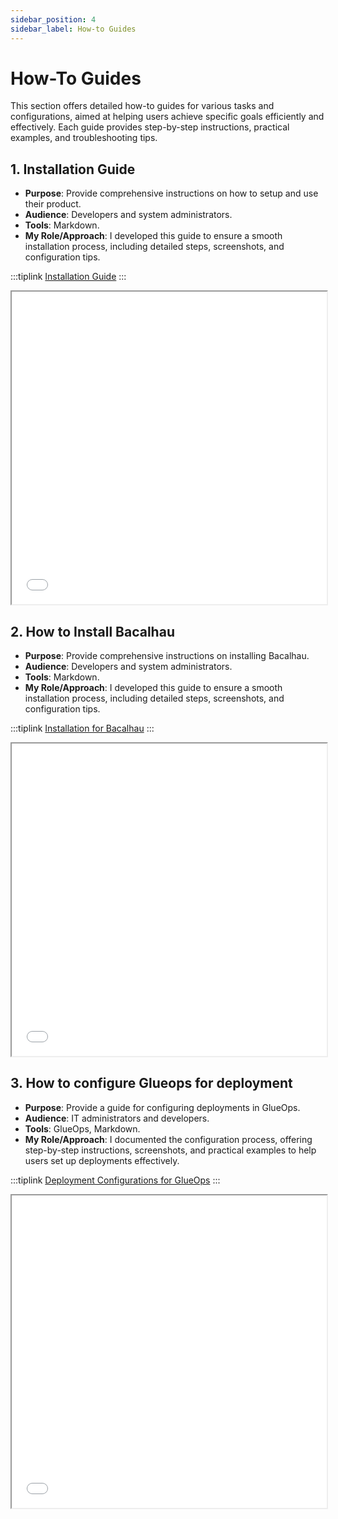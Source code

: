 ```yaml
---
sidebar_position: 4
sidebar_label: How-to Guides
---
```


# How-To Guides

This section offers detailed how-to guides for various tasks and configurations, aimed at helping users achieve specific goals efficiently and effectively. Each guide provides step-by-step instructions, practical examples, and troubleshooting tips.

## 1. **Installation Guide**
   - **Purpose**: Provide comprehensive instructions on how to setup and use their product.
   - **Audience**: Developers and system administrators.
   - **Tools**: Markdown.
   - **My Role/Approach**: I developed this guide to ensure a smooth installation process, including detailed steps, screenshots, and configuration tips.

:::tiplink
[Installation Guide](https://docs.genlayer.com/simulator/installation)
:::

<iframe width="100%" height="500" src="/img/pdf/Install GenLayer _ Detailed GenLayer Documentation.pdf"></iframe>

## 2. **How to Install Bacalhau**
   - **Purpose**: Provide comprehensive instructions on installing Bacalhau.
   - **Audience**: Developers and system administrators.
   - **Tools**: Markdown.
   - **My Role/Approach**: I developed this guide to ensure a smooth installation process, including detailed steps, screenshots, and configuration tips.

:::tiplink
[Installation for Bacalhau](https://docs.bacalhau.org/getting-started/installation)
:::

<iframe width="100%" height="500" src="/img/pdf/Installation _ Bacalhau Docs.pdf"></iframe>

## 3. **How to configure Glueops for deployment**
   - **Purpose**: Provide a guide for configuring deployments in GlueOps.
   - **Audience**: IT administrators and developers.
   - **Tools**: GlueOps, Markdown.
   - **My Role/Approach**: I documented the configuration process, offering step-by-step instructions, screenshots, and practical examples to help users set up deployments effectively.

:::tiplink
[Deployment Configurations for GlueOps](https://docs.glueops.com/deployment-configurations)
:::

<iframe width="100%" height="500" src="/img/pdf/Deployment Configurations _ GlueOps.pdf"></iframe>